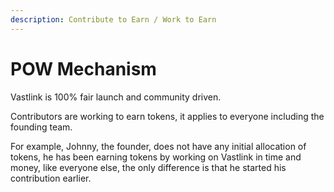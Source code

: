 ```yaml
---
description: Contribute to Earn / Work to Earn
---
```


# POW Mechanism

Vastlink is 100% fair launch and community driven.&#x20;

Contributors are working to earn tokens, it applies to everyone including the founding team.

For example, Johnny, the founder, does not have any initial allocation of tokens, he has been earning tokens by working on Vastlink in time and money, like everyone else, the only difference is that he started his contribution earlier.

